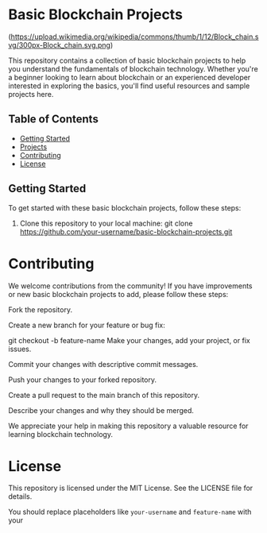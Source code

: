 # Basic Blockchain Projects

(https://upload.wikimedia.org/wikipedia/commons/thumb/1/12/Block_chain.svg/300px-Block_chain.svg.png)

This repository contains a collection of basic blockchain projects to help you understand the fundamentals of blockchain technology. Whether you're a beginner looking to learn about blockchain or an experienced developer interested in exploring the basics, you'll find useful resources and sample projects here.

## Table of Contents

- [Getting Started](#getting-started)
- [Projects](#projects)
- [Contributing](#contributing)
- [License](#license)

## Getting Started

To get started with these basic blockchain projects, follow these steps:

1. Clone this repository to your local machine:
   git clone https://github.com/your-username/basic-blockchain-projects.git

# Contributing
We welcome contributions from the community! If you have improvements or new basic blockchain projects to add, please follow these steps:

Fork the repository.

Create a new branch for your feature or bug fix: 

git checkout -b feature-name
Make your changes, add your project, or fix issues.

Commit your changes with descriptive commit messages.

Push your changes to your forked repository.

Create a pull request to the main branch of this repository.

Describe your changes and why they should be merged.

We appreciate your help in making this repository a valuable resource for learning blockchain technology.

# License
This repository is licensed under the MIT License. See the LICENSE file for details.


You should replace placeholders like `your-username` and `feature-name` with your
